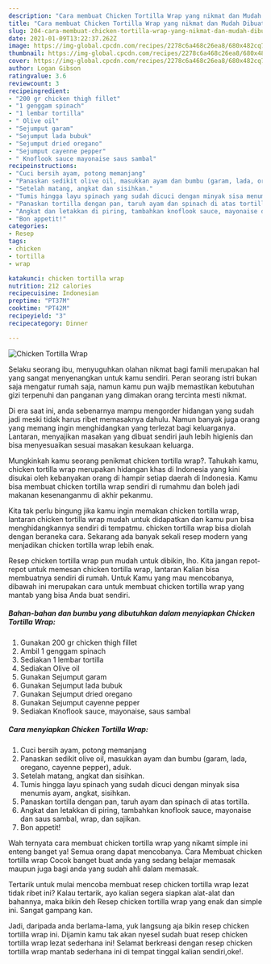 ```yaml
---
description: "Cara membuat Chicken Tortilla Wrap yang nikmat dan Mudah Dibuat"
title: "Cara membuat Chicken Tortilla Wrap yang nikmat dan Mudah Dibuat"
slug: 204-cara-membuat-chicken-tortilla-wrap-yang-nikmat-dan-mudah-dibuat
date: 2021-01-09T13:22:37.262Z
image: https://img-global.cpcdn.com/recipes/2278c6a468c26ea8/680x482cq70/chicken-tortilla-wrap-foto-resep-utama.jpg
thumbnail: https://img-global.cpcdn.com/recipes/2278c6a468c26ea8/680x482cq70/chicken-tortilla-wrap-foto-resep-utama.jpg
cover: https://img-global.cpcdn.com/recipes/2278c6a468c26ea8/680x482cq70/chicken-tortilla-wrap-foto-resep-utama.jpg
author: Logan Gibson
ratingvalue: 3.6
reviewcount: 3
recipeingredient:
- "200 gr chicken thigh fillet"
- "1 genggam spinach"
- "1 lembar tortilla"
- " Olive oil"
- "Sejumput garam"
- "Sejumput lada bubuk"
- "Sejumput dried oregano"
- "Sejumput cayenne pepper"
- " Knoflook sauce mayonaise saus sambal"
recipeinstructions:
- "Cuci bersih ayam, potong memanjang"
- "Panaskan sedikit olive oil, masukkan ayam dan bumbu (garam, lada, oregano, cayenne pepper), aduk."
- "Setelah matang, angkat dan sisihkan."
- "Tumis hingga layu spinach yang sudah dicuci dengan minyak sisa menumis ayam, angkat, sisihkan."
- "Panaskan tortilla dengan pan, taruh ayam dan spinach di atas tortilla."
- "Angkat dan letakkan di piring, tambahkan knoflook sauce, mayonaise dan saus sambal, wrap, dan sajikan."
- "Bon appetit!"
categories:
- Resep
tags:
- chicken
- tortilla
- wrap

katakunci: chicken tortilla wrap 
nutrition: 212 calories
recipecuisine: Indonesian
preptime: "PT37M"
cooktime: "PT42M"
recipeyield: "3"
recipecategory: Dinner

---
```



![Chicken Tortilla Wrap](https://img-global.cpcdn.com/recipes/2278c6a468c26ea8/680x482cq70/chicken-tortilla-wrap-foto-resep-utama.jpg)

Selaku seorang ibu, menyuguhkan olahan nikmat bagi famili merupakan hal yang sangat menyenangkan untuk kamu sendiri. Peran seorang istri bukan saja mengatur rumah saja, namun kamu pun wajib memastikan kebutuhan gizi terpenuhi dan panganan yang dimakan orang tercinta mesti nikmat.

Di era  saat ini, anda sebenarnya mampu mengorder hidangan yang sudah jadi meski tidak harus ribet memasaknya dahulu. Namun banyak juga orang yang memang ingin menghidangkan yang terlezat bagi keluarganya. Lantaran, menyajikan masakan yang dibuat sendiri jauh lebih higienis dan bisa menyesuaikan sesuai masakan kesukaan keluarga. 



Mungkinkah kamu seorang penikmat chicken tortilla wrap?. Tahukah kamu, chicken tortilla wrap merupakan hidangan khas di Indonesia yang kini disukai oleh kebanyakan orang di hampir setiap daerah di Indonesia. Kamu bisa membuat chicken tortilla wrap sendiri di rumahmu dan boleh jadi makanan kesenanganmu di akhir pekanmu.

Kita tak perlu bingung jika kamu ingin memakan chicken tortilla wrap, lantaran chicken tortilla wrap mudah untuk didapatkan dan kamu pun bisa menghidangkannya sendiri di tempatmu. chicken tortilla wrap bisa diolah dengan beraneka cara. Sekarang ada banyak sekali resep modern yang menjadikan chicken tortilla wrap lebih enak.

Resep chicken tortilla wrap pun mudah untuk dibikin, lho. Kita jangan repot-repot untuk memesan chicken tortilla wrap, lantaran Kalian bisa membuatnya sendiri di rumah. Untuk Kamu yang mau mencobanya, dibawah ini merupakan cara untuk membuat chicken tortilla wrap yang mantab yang bisa Anda buat sendiri.

<!--inarticleads1-->

##### Bahan-bahan dan bumbu yang dibutuhkan dalam menyiapkan Chicken Tortilla Wrap:

1. Gunakan 200 gr chicken thigh fillet
1. Ambil 1 genggam spinach
1. Sediakan 1 lembar tortilla
1. Sediakan  Olive oil
1. Gunakan Sejumput garam
1. Gunakan Sejumput lada bubuk
1. Gunakan Sejumput dried oregano
1. Gunakan Sejumput cayenne pepper
1. Sediakan  Knoflook sauce, mayonaise, saus sambal




<!--inarticleads2-->

##### Cara menyiapkan Chicken Tortilla Wrap:

1. Cuci bersih ayam, potong memanjang
1. Panaskan sedikit olive oil, masukkan ayam dan bumbu (garam, lada, oregano, cayenne pepper), aduk.
1. Setelah matang, angkat dan sisihkan.
1. Tumis hingga layu spinach yang sudah dicuci dengan minyak sisa menumis ayam, angkat, sisihkan.
1. Panaskan tortilla dengan pan, taruh ayam dan spinach di atas tortilla.
1. Angkat dan letakkan di piring, tambahkan knoflook sauce, mayonaise dan saus sambal, wrap, dan sajikan.
1. Bon appetit!




Wah ternyata cara membuat chicken tortilla wrap yang nikamt simple ini enteng banget ya! Semua orang dapat mencobanya. Cara Membuat chicken tortilla wrap Cocok banget buat anda yang sedang belajar memasak maupun juga bagi anda yang sudah ahli dalam memasak.

Tertarik untuk mulai mencoba membuat resep chicken tortilla wrap lezat tidak ribet ini? Kalau tertarik, ayo kalian segera siapkan alat-alat dan bahannya, maka bikin deh Resep chicken tortilla wrap yang enak dan simple ini. Sangat gampang kan. 

Jadi, daripada anda berlama-lama, yuk langsung aja bikin resep chicken tortilla wrap ini. Dijamin kamu tak akan nyesel sudah buat resep chicken tortilla wrap lezat sederhana ini! Selamat berkreasi dengan resep chicken tortilla wrap mantab sederhana ini di tempat tinggal kalian sendiri,oke!.

